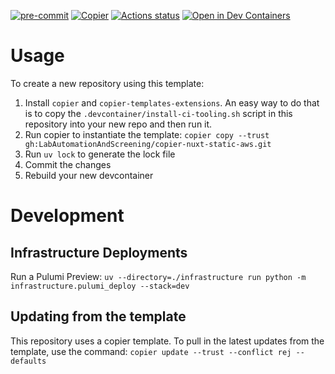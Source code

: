 [![pre-commit](https://img.shields.io/badge/pre--commit-enabled-brightgreen?logo=pre-commit&logoColor=white)](https://github.com/pre-commit/pre-commit)
[![Copier](https://img.shields.io/endpoint?url=https://raw.githubusercontent.com/copier-org/copier/master/img/badge/badge-black.json)](https://github.com/copier-org/copier)
[![Actions status](https://www.github.com/LabAutomationAndScreening/copier-nuxt-static-aws/actions/workflows/ci.yaml/badge.svg?branch=main)](https://www.github.com/LabAutomationAndScreening/copier-nuxt-static-aws/actions)
[![Open in Dev Containers](https://img.shields.io/static/v1?label=Dev%20Containers&message=Open&color=blue)](https://vscode.dev/redirect?url=vscode://ms-vscode-remote.remote-containers/cloneInVolume?url=https://www.github.com/LabAutomationAndScreening/copier-nuxt-static-aws)


# Usage
To create a new repository using this template:
1. Install `copier` and `copier-templates-extensions`. An easy way to do that is to copy the `.devcontainer/install-ci-tooling.sh` script in this repository into your new repo and then run it.
2. Run copier to instantiate the template: `copier copy --trust gh:LabAutomationAndScreening/copier-nuxt-static-aws.git`
3. Run `uv lock` to generate the lock file
4. Commit the changes
5. Rebuild your new devcontainer



# Development

## Infrastructure Deployments
Run a Pulumi Preview: `uv --directory=./infrastructure run python -m infrastructure.pulumi_deploy --stack=dev`


## Updating from the template
This repository uses a copier template. To pull in the latest updates from the template, use the command:
`copier update --trust --conflict rej --defaults`
